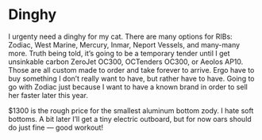 # Dinghy

I urgenty need a dinghy for my cat.  There are many options for RIBs: Zodiac, West Marine, Mercury, Inmar, Neport Vessels, and many-many more.  Truth being told, it’s going to be a temporary tender until I get unsinkable carbon ZeroJet OC300, OCTenders OC300, or Aeolos AP10.  Those are all custom made to order and take forever to arrive.  Ergo have to buy something I don’t really want to have, but rather have to have.  Going to go with Zodiac just because I want to have a known brand in order to sell her faster later this year.

$1300 is the rough price for the smallest aluminum bottom zody.  I hate soft bottoms.  A bit later I’ll get a tiny electric outboard, but for now oars should do just fine — good workout!
